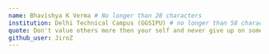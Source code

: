```yaml
---
name: Bhavishya K Verma # No longer than 28 characters
institution: Delhi Technical Campus (GGSIPU) # no longer than 58 characters
quote: Don't value others more then your self and never give up on something you cherish. # no longer than 100 characters, avoid using quotes(") to guarantee the format remains the same.
github_user: JiroZ
---
```

